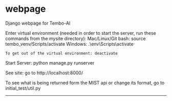 # webpage
Django webpage for Tembo-AI


Enter virtual environment (needed in order to start the server, run these commands from the mysite directory):
    Mac/Linux/Git bash: source tembo_venv/Scripts/activate
    Windows: .\env\Scripts\activate

    To get out of the virtual environment: deactivate

Start Server:
    python manage.py runserver

See site:
    go to http://localhost:8000/



To see what is being returned form the MIST api or change its format, go to initial_test/util.py

---
